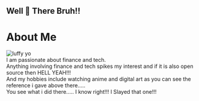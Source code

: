## Well 👋 There Bruh!!

# About Me
![luffy yo](https://github.com/user-attachments/assets/5903351b-3dbf-434a-b5a8-d2fc9283419a) \
I am passionate about finance and tech. \
Anything involving finance and tech spikes my interest and if it is also open source then HELL YEAH!!! \
And my hobbies include watching anime and digital art as you can see the reference i gave above there..... \
You see what i did there..... I know right!!! I Slayed that one!!!


<!--
**KENWOLVERINE1/KENWOLVERINE1** is a ✨ _special_ ✨ repository because its `README.md` (this file) appears on your GitHub profile.

Here are some ideas to get you started:

- 🔭 I’m currently working on ...
- 🌱 I’m currently learning ...
- 👯 I’m looking to collaborate on ...
- 🤔 I’m looking for help with ...
- 💬 Ask me about ...
- 📫 How to reach me: ...
- 😄 Pronouns: ...
- ⚡ Fun fact: ...
-->


